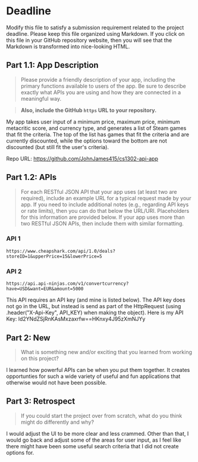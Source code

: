 # Deadline

Modify this file to satisfy a submission requirement related to the project
deadline. Please keep this file organized using Markdown. If you click on
this file in your GitHub repository website, then you will see that the
Markdown is transformed into nice-looking HTML.

## Part 1.1: App Description

> Please provide a friendly description of your app, including
> the primary functions available to users of the app. Be sure to
> describe exactly what APIs you are using and how they are connected
> in a meaningful way.

> **Also, include the GitHub `https` URL to your repository.**

My app takes user input of a minimum price, maximum price, minimum metacritic score,
and currency type, and generates a list of Steam games that fit the criteria.
The top of the list has games that fit the criteria and are currently discounted,
while the options toward the bottom are not discounted (but still fit the user's
criteria).

Repo URL: https://github.com/JohnJames415/cs1302-api-app

## Part 1.2: APIs

> For each RESTful JSON API that your app uses (at least two are required),
> include an example URL for a typical request made by your app. If you
> need to include additional notes (e.g., regarding API keys or rate
> limits), then you can do that below the URL/URI. Placeholders for this
> information are provided below. If your app uses more than two RESTful
> JSON APIs, then include them with similar formatting.

### API 1

```
https://www.cheapshark.com/api/1.0/deals?storeID=1&upperPrice=15&lowerPrice=5
```

### API 2

```
https://api.api-ninjas.com/v1/convertcurrency?have=USD&want=EUR&amount=5000
```

This API requires an API key (and mine is listed below). The API key does not go in
the URL, but instead is send as part of the HttpRequest (using
.header("X-Api-Key", API_KEY) when making the object).
Here is my API Key: ld2YNdZSjRnKAsMxzaxrfw==HKnxy4J95zXmNJYy

## Part 2: New

> What is something new and/or exciting that you learned from working
> on this project?

I learned how powerful APIs can be when you put them together. It creates opportunties  for
such a wide variety of useful and fun applications that otherwise would not have been possible.

## Part 3: Retrospect

> If you could start the project over from scratch, what do
> you think might do differently and why?

I would adjust the UI to be more clear and less crammed. Other than that, I would go back and adjust
some of the areas for user input, as I feel like there might have been some useful search criteria
that I did not create options for.
